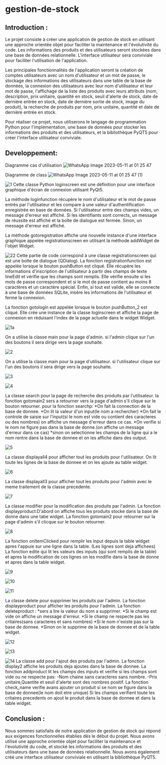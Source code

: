 # gestion-de-stock
## Introduction :

Le projet consiste à créer une application de gestion de stock en utilisant une approche orientée objet pour faciliter la maintenance et l'évolutivité du code. Les informations des produits et des utilisateurs seront stockées dans une base de données relationnelle. L'interface utilisateur sera conviviale pour faciliter l'utilisation de l'application.

Les principales fonctionnalités de l'application seront la création de comptes utilisateurs avec un nom d'utilisateur et un mot de passe, le stockage des informations des utilisateurs dans une table de la base de données, la connexion des utilisateurs avec leur nom d'utilisateur et leur mot de passe, l'affichage de la liste des produits avec leurs attributs (nom, description, prix unitaire, quantité en stock, seuil d'alerte de stock, date de dernière entrée en stock, date de dernière sortie de stock, image du produit), la recherche de produits par nom, prix unitaire, quantité et date de dernière entrée en stock.

Pour réaliser ce projet, nous utiliserons le langage de programmation Python pour l'implémentation, une base de données pour stocker les informations des produits et des utilisateurs, et la bibliothèque PyQT5 pour créer l'interface utilisateur conviviale.

## Developpement:
Diagramme cas d'utilisation 
![WhatsApp Image 2023-05-11 at 01 25 47](https://github.com/Roukny-anas/gestion-de-stock/assets/121769827/d3a0baa9-390b-45b4-b9d6-b61e82c560cb)

Diagramme de class 
![WhatsApp Image 2023-05-11 at 01 25 47 (1)](https://github.com/Roukny-anas/gestion-de-stock/assets/121769827/e0100b42-d795-4617-9d42-e08e7b7c5237)





![1](https://github.com/Roukny-anas/gestion-de-stock/assets/121769827/80084244-d576-480c-8253-ba02177d0f7a)
Cette classe Python loginscreen est une définition pour une interface graphique d'écran de connexion utilisant PyQt5.

La méthode loginfunction récupère le nom d'utilisateur et le mot de passe entrés par l'utilisateur et les compare à une valeur d'authentification enregistrée en base de données. Si l'utilisateur entre des champs vides, un message d'erreur est affiché. Si les identifiants sont corrects, un message de réussite est affiché et la boîte de dialogue est fermée. Sinon, un message d'erreur est affiché.

La méthode gotoregistration affiche une nouvelle instance d'une interface graphique appelée registrationscreen en utilisant la méthode addWidget de l'objet Widget.

![22](https://github.com/Roukny-anas/gestion-de-stock/assets/121769827/f4592a1e-2289-4b7d-bccf-f274ef231564)
Cette partie de code correspond à une classe registrationscreen qui est une boîte de dialogue (QDialog).
La fonction registrationfunction est appelée lorsque le bouton pushButton est cliqué. Elle récupère les informations d'inscription de l'utilisateur à partir des champs de texte lineEdit et vérifie que les champs sont remplis. Elle vérifie ensuite si les mots de passe correspondent et si le mot de passe contient au moins 8 caractères et un caractère spécial. Enfin, si tout est valide, elle se connecte à une base de données SQLite, insère les informations de l'utilisateur et ferme la connexion.

La fonction gotologin est appelée lorsque le bouton pushButton_2 est cliqué. Elle crée une instance de la classe loginscreen et affiche la page de connexion en réduisant l'index de la page actuelle dans le widget Widget.


![1a](https://github.com/Roukny-anas/gestion-de-stock/assets/121769827/197b4db9-c411-477e-bce0-50458db423ac)

On a utilise la classe main pour la page d'admin.
si l'admin clique sur l'un des boutons il sera dirige vers la page souhaite.

![2](https://github.com/Roukny-anas/gestion-de-stock/assets/121769827/b891f775-867e-441f-8525-aa72e2bd0e64)

On a utilise la classe main pour la page d'utilisateur.
si l'utilisateur clique sur l'un des boutons il sera dirige vers la page souhaite.

![3](https://github.com/Roukny-anas/gestion-de-stock/assets/121769827/e2f3d9bb-f802-4bc7-b536-dc9adb873baf)

![4](https://github.com/Roukny-anas/gestion-de-stock/assets/121769827/a7f2f2ac-6361-466f-8d9f-b1f2d54c010c)

La classe search pour la page de recherche des produits par l'utilisateur.
la fonction gotomain2 sers a retourner vers la page d'admin s'il clique sur le bouton
retourner.
pour la fonction searchp:
*On fait la connection de la base de donnee.
*On lit la valeur d'un input(le nom a rechercher)
*On fait le controle de saisie sur l'input(si le nom est vide ou contient des caracteres ou des nombres)
on affiche un message d'erreur dans ce cas.
*On verifie si le nom ne figure pas dans la base de donne.(on affiche un message d'erreur dans ce cas)
*sinon on selectionne les champs de la ligne qui a le nom rentre dans la base de donnee et on les affiche
dans des output.

![5](https://github.com/Roukny-anas/gestion-de-stock/assets/121769827/83265ab4-266b-4598-add6-1d3d4d58f04b)

La classe displayall4 pour afficher tout les produits pour l'utilisateur.
On lit toute les lignes de la base de donnee et on les ajoute au table widget.

![6](https://github.com/Roukny-anas/gestion-de-stock/assets/121769827/78d2f5d1-5b51-45bc-afb2-6b1886b388fe)

La classe displayall3 pour afficher tout les produits pour l'admin avec le meme traitement de la classe 
precedente.

![7](https://github.com/Roukny-anas/gestion-de-stock/assets/121769827/af018c6d-3d7c-4e23-ac08-081e67000364)

La classe modifier pour la modification des produits par l'admin.
La fonction displayproduct:D'abord on affiche tous les produits stocke dans la base de donne dans une tabe widget.
La fonction gotomain2 pour retourner sur la page d'admin s'il clicque sur le bouton retourner.

![8](https://github.com/Roukny-anas/gestion-de-stock/assets/121769827/8ac16912-6548-42a2-8157-45a4a6b89c19)

La fonction onItemClicked pour remplir les input depuis la table widget apres l'appuie sur une ligne dans la table.
(Les lignes sont deja affichees)
La fonction edite qui lit les valeurs des inputs (qui sont remplis de la table) et apres la modification de ces lignes
on les modifie dans la base de donne et apres dans la table widget.

![9](https://github.com/Roukny-anas/gestion-de-stock/assets/121769827/5f1e4608-65b6-46a0-9808-e8fbff476611)

![10](https://github.com/Roukny-anas/gestion-de-stock/assets/121769827/5085ca1f-ffe8-491c-ae0d-d82718164b2e)

![11](https://github.com/Roukny-anas/gestion-de-stock/assets/121769827/9c912ee1-e780-4d92-95e6-17511283786e)

La classe delete pour supprimer les produits par l'admin.
La fonction displayproduct pour afficher les produits pour l'admin.
La fonction deleteproduct :
*sers a lire la valeur du nom a supprimer.
*Si le champ est vide on affiche un message d'erreur.
*Si le champ ne respecte pas les critaires(sans caracteres et sans nombres)
*Si le nom n'existe pas sur la base de donnee.
*Sinon on le supprime de la base de donnee et de la table widget.

![12](https://github.com/Roukny-anas/gestion-de-stock/assets/121769827/81626f39-22aa-4cb2-a58a-3601daf9ecfc)

![13](https://github.com/Roukny-anas/gestion-de-stock/assets/121769827/50df6739-6788-49b5-9e14-843fcc23918d)

![14](https://github.com/Roukny-anas/gestion-de-stock/assets/121769827/4cb49198-6b52-49e7-a91f-2bdac4f0861e)
La classe add pour l'ajout des produits par l'admin.
La fonction display2 affiche les produits deja ajoutes dans la base de donnee.
La fonction addproduct lit les champs des inputs et verifie si les champs sont vide ou ne respecte pas:
-Nom chaine sans caracteres sans nombre.
-Prix unitaire,Quantite et seuil d'alerte sont des nombres positif.
La fonction check_name verifie avans ajouter un produit si se nom se figure dans la base de donnee(le nom doit etre unique)
Si les champs verifient toute les critaires precedents on ajout le produit dans la base de donnee et dans la table widget.

## Conclusion :

Nous sommes satisfaits de notre application de gestion de stock qui répond aux exigences fonctionnelles établies dès le début du projet. Nous avons utilisé une approche orientée objet pour faciliter la maintenance et l'évolutivité du code, et stocké les informations des produits et des utilisateurs dans une base de données relationnelle. Nous avons également créé une interface utilisateur conviviale en utilisant la bibliothèque PyQT5.

